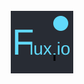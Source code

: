 <div align="center">
  <br>
  <a href="https://github.com/dr-montasir/fluxio">
      <img src="logo.svg" width="100">
  </a>
  <br>
